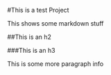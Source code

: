 #This is a test Project

This shows some markdown stuff

##This is an h2

###This is an h3

This is some more paragraph info
